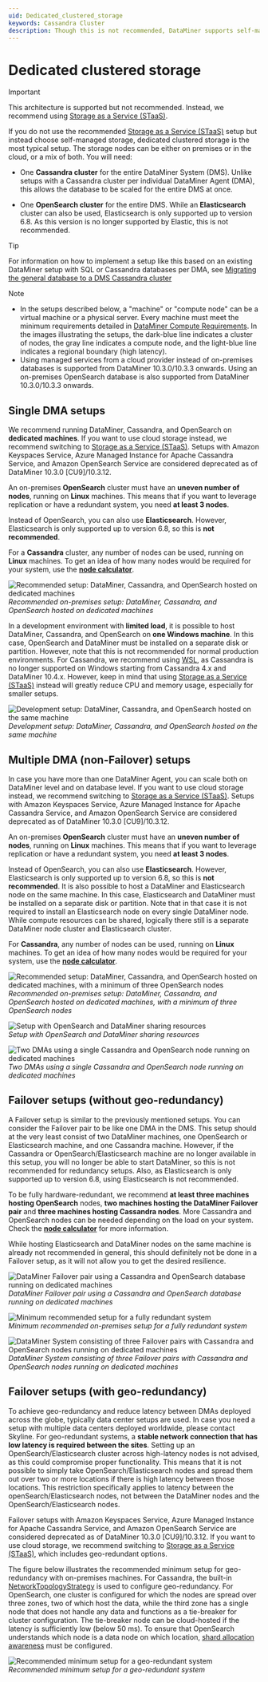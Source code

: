 ```yaml
---
uid: Dedicated_clustered_storage
keywords: Cassandra Cluster
description: Though this is not recommended, DataMiner supports self-managed dedicated clustered storage using Cassandra and OpenSearch.
---
```


# Dedicated clustered storage

> [!IMPORTANT]
> This architecture is supported but not recommended. Instead, we recommend using [Storage as a Service (STaaS)](xref:STaaS).

If you do not use the recommended [Storage as a Service (STaaS)](xref:STaaS) setup but instead choose self-managed storage, dedicated clustered storage is the most typical setup. The storage nodes can be either on premises or in the cloud, or a mix of both. You will need:

- One **Cassandra cluster** for the entire DataMiner System (DMS). Unlike setups with a Cassandra cluster per individual DataMiner Agent (DMA), this allows the database to be scaled for the entire DMS at once.

- One **OpenSearch cluster** for the entire DMS. While an **Elasticsearch** cluster can also be used, Elasticsearch is only supported up to version 6.8. As this version is no longer supported by Elastic, this is not recommended.

> [!TIP]
> For information on how to implement a setup like this based on an existing DataMiner setup with SQL or Cassandra databases per DMA, see [Migrating the general database to a DMS Cassandra cluster](xref:Migrating_the_general_database_to_a_DMS_Cassandra_cluster)

> [!NOTE]
>
> - In the setups described below, a "machine" or "compute node" can be a virtual machine or a physical server. Every machine must meet the minimum requirements detailed in [DataMiner Compute Requirements](xref:DataMiner_Compute_Requirements). In the images illustrating the setups, the dark-blue line indicates a cluster of nodes, the gray line indicates a compute node, and the light-blue line indicates a regional boundary (high latency).
> - Using managed services from a cloud provider instead of on-premises databases is supported from DataMiner 10.3.0/10.3.3 onwards. Using an on-premises OpenSearch database is also supported from DataMiner 10.3.0/10.3.3 onwards.

## Single DMA setups

We recommend running DataMiner, Cassandra, and OpenSearch on **dedicated machines**. If you want to use cloud storage instead, we recommend switching to [Storage as a Service (STaaS)](xref:STaaS). Setups with Amazon Keyspaces Service, Azure Managed Instance for Apache Cassandra Service, and Amazon OpenSearch Service are considered deprecated as of DataMiner 10.3.0 [CU9]/10.3.12.

An on-premises **OpenSearch** cluster must have an **uneven number of nodes**, running on **Linux** machines. This means that if you want to leverage replication or have a redundant system, you need **at least 3 nodes**.

Instead of OpenSearch, you can also use **Elasticsearch**. However, Elasticsearch is only supported up to version 6.8, so this is **not recommended**.

For a **Cassandra** cluster, any number of nodes can be used, running on **Linux** machines. To get an idea of how many nodes would be required for your system, use the [**node calculator**](https://community.dataminer.services/calculator/).

![Recommended setup: DataMiner, Cassandra, and OpenSearch hosted on dedicated machines](~/user-guide/images/Recommended-Setup-1.png)<br>
*Recommended on-premises setup: DataMiner, Cassandra, and OpenSearch hosted on dedicated machines*

In a development environment with **limited load**, it is possible to host DataMiner, Cassandra, and OpenSearch on **one Windows machine**. In this case, OpenSearch and DataMiner must be installed on a separate disk or partition. However, note that this is not recommended for normal production environments. For Cassandra, we recommend using [WSL](https://learn.microsoft.com/en-us/windows/wsl/install), as Cassandra is no longer supported on Windows starting from Cassandra 4.x and DataMiner 10.4.x. However, keep in mind that using [Storage as a Service (STaaS)](xref:STaaS) instead will greatly reduce CPU and memory usage, especially for smaller setups.

![Development setup: DataMiner, Cassandra, and OpenSearch hosted on the same machine](~/user-guide/images/Development-setup-DataMiner-Cassandra-and-OpenSearch.png)<br>
*Development setup: DataMiner, Cassandra, and OpenSearch hosted on the same machine*

## Multiple DMA (non-Failover) setups

In case you have more than one DataMiner Agent, you can scale both on DataMiner level and on database level. If you want to use cloud storage instead, we recommend switching to [Storage as a Service (STaaS)](xref:STaaS). Setups with Amazon Keyspaces Service, Azure Managed Instance for Apache Cassandra Service, and Amazon OpenSearch Service are considered deprecated as of DataMiner 10.3.0 [CU9]/10.3.12.

An on-premises **OpenSearch** cluster must have an **uneven number of nodes**, running on **Linux** machines. This means that if you want to leverage replication or have a redundant system, you need **at least 3 nodes**.

Instead of OpenSearch, you can also use **Elasticsearch**. However, Elasticsearch is only supported up to version 6.8, so this is **not recommended**. It is also possible to host a DataMiner and Elasticsearch node on the same machine. In this case, Elasticsearch and DataMiner must be installed on a separate disk or partition. Note that in that case it is not required to install an Elasticsearch node on every single DataMiner node. While compute resources can be shared, logically there still is a separate DataMiner node cluster and Elasticsearch cluster.

For **Cassandra**, any number of nodes can be used, running on **Linux** machines. To get an idea of how many nodes would be required for your system, use the [**node calculator**](https://community.dataminer.services/calculator/).

![Recommended setup: DataMiner, Cassandra, and OpenSearch hosted on dedicated machines, with a minimum of three OpenSearch nodes](~/user-guide/images/Recommended-Setup-2.png)<br>
*Recommended on-premises setup: DataMiner, Cassandra, and OpenSearch hosted on dedicated machines, with a minimum of three OpenSearch nodes*

![Setup with OpenSearch and DataMiner sharing resources](~/user-guide/images/OpenSearch-DataMiner-sharing-resources.png)<br>
*Setup with OpenSearch and DataMiner sharing resources*

![Two DMAs using a single Cassandra and OpenSearch node running on dedicated machines](~/user-guide/images/Single-Cassandra-and-OpenSearch-node.png)<br>
*Two DMAs using a single Cassandra and OpenSearch node running on dedicated machines*

## Failover setups (without geo-redundancy)

A Failover setup is similar to the previously mentioned setups. You can consider the Failover pair to be like one DMA in the DMS. This setup should at the very least consist of two DataMiner machines, one OpenSearch or Elasticsearch machine, and one Cassandra machine. However, if the Cassandra or OpenSearch/Elasticsearch machine are no longer available in this setup, you will no longer be able to start DataMiner, so this is not recommended for redundancy setups. Also, as Elasticsearch is only supported up to version 6.8, using Elasticsearch is not recommended.

To be fully hardware-redundant, we recommend **at least three machines hosting OpenSearch** nodes, **two machines hosting the DataMiner Failover pair** and **three machines hosting Cassandra nodes**. More Cassandra and OpenSearch nodes can be needed depending on the load on your system. Check the [**node calculator**](https://community.dataminer.services/calculator/) for more information.

While hosting Elasticsearch and DataMiner nodes on the same machine is already not recommended in general, this should definitely not be done in a Failover setup, as it will not allow you to get the desired resilience.

![DataMiner Failover pair using a Cassandra and OpenSearch database running on dedicated machines](~/user-guide/images/Failover-pair-Cassandra-and-OpenSearch.png)<br>
*DataMiner Failover pair using a Cassandra and OpenSearch database running on dedicated machines*

![Minimum recommended setup for a fully redundant system](~/user-guide/images/Min-recom-setup-fully-redundant.png)<br>
*Minimum recommended on-premises setup for a fully redundant system*

![DataMiner System consisting of three Failover pairs with Cassandra and OpenSearch nodes running on dedicated machines](~/user-guide/images/3-Failover-pairs-Cassandra-and-OpenSearch.png)<br>
*DataMiner System consisting of three Failover pairs with Cassandra and OpenSearch nodes running on dedicated machines*

## Failover setups (with geo-redundancy)

To achieve geo-redundancy and reduce latency between DMAs deployed across the globe, typically data center setups are used. In case you need a setup with multiple data centers deployed worldwide, please contact Skyline. For geo-redundant systems, a **stable network connection that has low latency is required between the sites**. Setting up an OpenSearch/Elasticsearch cluster across high-latency nodes is not advised, as this could compromise proper functionality. This means that it is not possible to simply take OpenSearch/Elasticsearch nodes and spread them out over two or more locations if there is high latency between those locations. This restriction specifically applies to latency between the openSearch/Elasticsearch nodes, not between the DataMiner nodes and the OpenSearch/Elasticsearch nodes.

Failover setups with Amazon Keyspaces Service, Azure Managed Instance for Apache Cassandra Service, and Amazon OpenSearch Service are considered deprecated as of DataMiner 10.3.0 [CU9]/10.3.12. If you want to use cloud storage, we recommend switching to [Storage as a Service (STaaS)](xref:STaaS), which includes geo-redundant options.

The figure below illustrates the recommended minimum setup for geo-redundancy with on-premises machines. For Cassandra, the built-in [NetworkTopologyStrategy](https://cassandra.apache.org/doc/4.0/cassandra/cql/ddl.html#networktopologystrategy) is used to configure geo-redundancy. For OpenSearch, one cluster is configured for which the nodes are spread over three zones, two of which host the data, while the third zone has a single node that does not handle any data and functions as a tie-breaker for cluster configuration. The tie-breaker node can be cloud-hosted if the latency is sufficiently low (below 50 ms). To ensure that OpenSearch understands which node is a data node on which location, [shard allocation awareness](https://opensearch.org/docs/2.12/tuning-your-cluster/#advanced-step-6-configure-shard-allocation-awareness-or-forced-awareness) must be configured.

![Recommended minimum setup for a geo-redundant system](~/user-guide/images/min-setup-for-geo-redunant-system.png)<br>
*Recommended minimum setup for a geo-redundant system*

